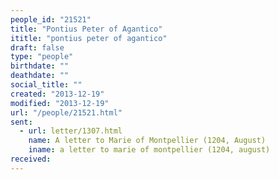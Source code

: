 ```yaml
---
people_id: "21521"
title: "Pontius Peter of Agantico"
ititle: "pontius peter of agantico"
draft: false
type: "people"
birthdate: ""
deathdate: ""
social_title: ""
created: "2013-12-19"
modified: "2013-12-19"
url: "/people/21521.html"
sent:
  - url: letter/1307.html
    name: A letter to Marie of Montpellier (1204, August)
    iname: a letter to marie of montpellier (1204, august)
received:
---
```

